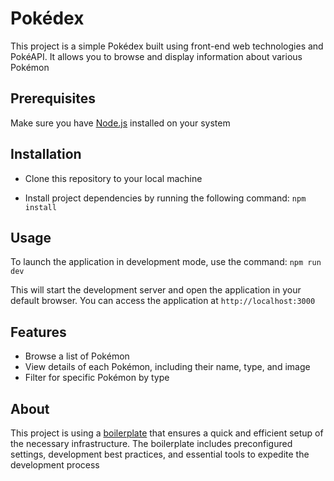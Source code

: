# Pokédex

This project is a simple Pokédex built using front-end web technologies and PokéAPI. It allows you to browse and display information about various Pokémon

## Prerequisites

Make sure you have [Node.js](https://nodejs.org/) installed on your system

## Installation

- Clone this repository to your local machine

- Install project dependencies by running the following command: `npm install`


## Usage

To launch the application in development mode, use the command: `npm run dev`

This will start the development server and open the application in your default browser. You can access the application at `http://localhost:3000`


## Features

- Browse a list of Pokémon
- View details of each Pokémon, including their name, type, and image
- Filter for specific Pokémon by type

## About

This project is using a [boilerplate](https://github.com/joannemas/frontend-tooling-a4) that ensures a quick and efficient setup of the necessary infrastructure. The boilerplate includes preconfigured settings, development best practices, and essential tools to expedite the development process